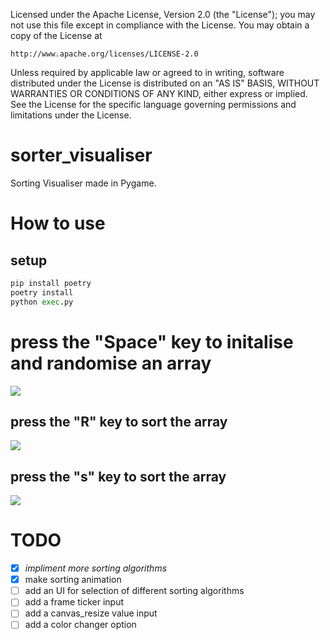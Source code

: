 Licensed under the Apache License, Version 2.0 (the "License");
you may not use this file except in compliance with the License.
You may obtain a copy of the License at

    http://www.apache.org/licenses/LICENSE-2.0

Unless required by applicable law or agreed to in writing, software
distributed under the License is distributed on an "AS IS" BASIS,
WITHOUT WARRANTIES OR CONDITIONS OF ANY KIND, either express or implied.
See the License for the specific language governing permissions and
limitations under the License.


# sorter_visualiser
Sorting Visualiser made in Pygame. 
# How to use
## setup
```py
pip install poetry
poetry install
python exec.py
```

# press the "Space" key to initalise and randomise an array 
<img src='https://i.imgur.com/rN7Unym.png'>

## press the "R" key to sort the array 

<img src='https://i.imgur.com/dV289hL.png'>

## press the "s" key to sort the array 

<img src='https://i.imgur.com/bNQZeFl.png'>

# TODO
  - [x] *impliment more sorting algorithms*
  - [x] make sorting animation
  - [ ] add an UI for selection of different sorting algorithms
  - [ ] add a frame ticker input
  - [ ] add a canvas_resize value input
  - [ ] add a color changer option  
